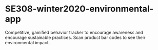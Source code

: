 # SE308-winter2020-environmental-app
Competitive, gamified behavior tracker to encourage awareness and encourage sustainable practices. Scan product bar codes to see their environmental impact. 
